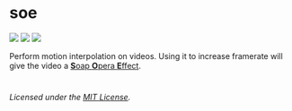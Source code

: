 # soe

[![](https://img.shields.io/circleci/project/github/kiwixz/soe/master.svg)](https://circleci.com/gh/kiwixz/soe/)
[![](https://img.shields.io/github/repo-size/kiwixz/soe.svg)](https://github.com/kiwixz/soe/archive/master.zip)
[![](https://img.shields.io/badge/link-doxygen-blueviolet.svg)](https://kiwixz.github.io/soe/doc/master/)


Perform motion interpolation on videos.  Using it to increase framerate will give the video a [**S**oap **O**pera **E**ffect](https://en.wikipedia.org/wiki/Motion_interpolation#Soap_opera_effect).


#

_Licensed under the [MIT License](LICENSE)._
